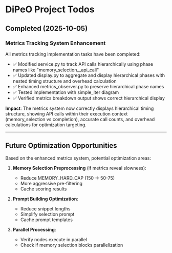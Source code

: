 # DiPeO Project Todos

## Completed (2025-10-05)

### Metrics Tracking System Enhancement
All metrics tracking implementation tasks have been completed:
- ✅ Modified service.py to track API calls hierarchically using phase names like "memory_selection__api_call"
- ✅ Updated display.py to aggregate and display hierarchical phases with nested timing structure and overhead calculation
- ✅ Enhanced metrics_observer.py to preserve hierarchical phase names
- ✅ Tested implementation with simple_iter diagram
- ✅ Verified metrics breakdown output shows correct hierarchical display

**Impact**: The metrics system now correctly displays hierarchical timing structure, showing API calls within their execution context (memory_selection vs completion), accurate call counts, and overhead calculations for optimization targeting.

---

## Future Optimization Opportunities

Based on the enhanced metrics system, potential optimization areas:

1. **Memory Selection Preprocessing** (if metrics reveal slowness):
   - Reduce MEMORY_HARD_CAP (150 → 50-75)
   - More aggressive pre-filtering
   - Cache scoring results

2. **Prompt Building Optimization**:
   - Reduce snippet lengths
   - Simplify selection prompt
   - Cache prompt templates

3. **Parallel Processing**:
   - Verify nodes execute in parallel
   - Check if memory selection blocks parallelization
